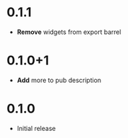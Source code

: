 # 0.1.1

- **Remove** widgets from export barrel

# 0.1.0+1

- **Add** more to pub description

# 0.1.0

- Initial release
